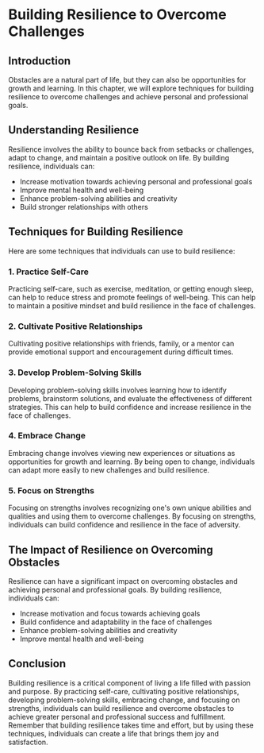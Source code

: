 Building Resilience to Overcome Challenges
===========================================================================

Introduction
------------

Obstacles are a natural part of life, but they can also be opportunities for growth and learning. In this chapter, we will explore techniques for building resilience to overcome challenges and achieve personal and professional goals.

Understanding Resilience
------------------------

Resilience involves the ability to bounce back from setbacks or challenges, adapt to change, and maintain a positive outlook on life. By building resilience, individuals can:

* Increase motivation towards achieving personal and professional goals
* Improve mental health and well-being
* Enhance problem-solving abilities and creativity
* Build stronger relationships with others

Techniques for Building Resilience
----------------------------------

Here are some techniques that individuals can use to build resilience:

### 1. Practice Self-Care

Practicing self-care, such as exercise, meditation, or getting enough sleep, can help to reduce stress and promote feelings of well-being. This can help to maintain a positive mindset and build resilience in the face of challenges.

### 2. Cultivate Positive Relationships

Cultivating positive relationships with friends, family, or a mentor can provide emotional support and encouragement during difficult times.

### 3. Develop Problem-Solving Skills

Developing problem-solving skills involves learning how to identify problems, brainstorm solutions, and evaluate the effectiveness of different strategies. This can help to build confidence and increase resilience in the face of challenges.

### 4. Embrace Change

Embracing change involves viewing new experiences or situations as opportunities for growth and learning. By being open to change, individuals can adapt more easily to new challenges and build resilience.

### 5. Focus on Strengths

Focusing on strengths involves recognizing one's own unique abilities and qualities and using them to overcome challenges. By focusing on strengths, individuals can build confidence and resilience in the face of adversity.

The Impact of Resilience on Overcoming Obstacles
------------------------------------------------

Resilience can have a significant impact on overcoming obstacles and achieving personal and professional goals. By building resilience, individuals can:

* Increase motivation and focus towards achieving goals
* Build confidence and adaptability in the face of challenges
* Enhance problem-solving abilities and creativity
* Improve mental health and well-being

Conclusion
----------

Building resilience is a critical component of living a life filled with passion and purpose. By practicing self-care, cultivating positive relationships, developing problem-solving skills, embracing change, and focusing on strengths, individuals can build resilience and overcome obstacles to achieve greater personal and professional success and fulfillment. Remember that building resilience takes time and effort, but by using these techniques, individuals can create a life that brings them joy and satisfaction.
